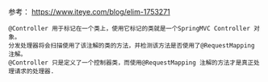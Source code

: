 参考： https://www.iteye.com/blog/elim-1753271

```
@Controller 用于标记在一个类上，使用它标记的类就是一个SpringMVC Controller 对象。
分发处理器将会扫描使用了该注解的类的方法，并检测该方法是否使用了@RequestMapping 注解。
@Controller 只是定义了一个控制器类，而使用@RequestMapping 注解的方法才是真正处理请求的处理器.
```

